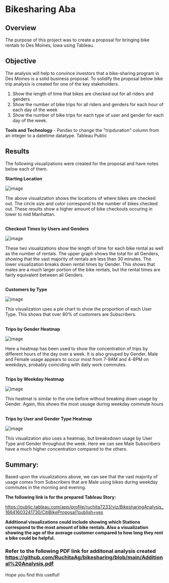 # Bikesharing Aba

## Overview
The purpose of this project was to create a proposal for bringing bike rentals to Des Moines, lowa using Tableau.


## Objective 

The analysis will help to convince investors that a bike-sharing program in Des Moines is a solid business proposal. To solidify the proposal below bike trip analysis is created for one of the key stakeholders.

1. Show the length of time that bikes are checked out for all riders and genders
2. Show the number of bike trips for all riders and genders for each hour of each day of the week
3. Show the number of bike trips for each type of user and gender for each day of the week.

**Tools and Technology** - Pandas to change the "tripduration" column from an integer to a datetime datatype. Tableau Public



## Results
The following visualizations were created for the proposal and have notes below each of them.

**Starting Location** 

![image](https://user-images.githubusercontent.com/102870991/192191346-2442e4f1-46a1-4255-9f65-5abddc305cee.png)


The above visualization shows the locations of where bikes are checked out. The circle size and color correspond to the number of bikes checked out. These results show a higher amount of bike checkouts occuring in lower to mid Manhattan.

## 

**Checkout Times by Users and Genders**

![image](https://user-images.githubusercontent.com/102870991/192191375-c3d8535c-3de5-4ec0-bc13-040b4d017c90.png)


These two visualizations show the length of time for each bike rental as well as the number of rentals. The upper graph shows the total for all Genders, showing that the vast majority of rentals are less than 30 minutes. The lower visualization breaks down rental times by Gender. This shows that males are a much larger portion of the bike rentals, but the rental times are fairly equivalent between all Genders.


## 

**Customers by Type**

![image](https://user-images.githubusercontent.com/102870991/192191408-716e0a56-5e6f-4fb9-a1b4-badfd0c9b0e7.png)

This visualization uses a pie chart to show the proportion of each User Type. This shows that over 80% of customers are Subscribers.


## 


**Trips by Gender Heatmap** 

![image](https://user-images.githubusercontent.com/102870991/192191451-91b54c01-811d-4ef8-8ca1-ac131ed3078f.png)

Here a heatmap has been used to show the concentration of trips by different hours of the day over a week. It is also grouped by Gender. Male and Female usage appears to occur most from 7-9AM and 4-8PM on weekdays, probably coinciding with daily work commutes.


## 

**Trips by Weekday Heatmap**

![image](https://user-images.githubusercontent.com/102870991/192191503-2e4b52a5-2bdc-4bdd-b306-4ab473dede86.png)


This heatmat is similar to the one before without breaking down usage by Gender. Again, this shows the most usuage during weekday commute hours

## 


**Trips by User and Gender Type Heatmap**

![image](https://user-images.githubusercontent.com/102870991/192191533-9c199378-c8e7-4b54-b79f-a33a3b4c6163.png)

This visualization also uses a heatmap, but breaksdown usage by User Type and Gender throughout the week. Here we can see Male Subscribers have a much higher concentration compared to the others.

## 


## Summary:

Based upon the visualizations above, we can see that the vast majority of usage comes from Subscribers that are Male using bikes during weekday commutes in the morning and evening.

**The following link is for the prepared Tableau Story:**

https://public.tableau.com/app/profile/ruchita7233/viz/BikesharingAnalysis_16641603241730/CitiBikeProposal?publish=yes
  
 
**Additional visualizations could include showing which Stations correspond to the most amount of bike rentals. Also a visualization showing the age of the average customer compared to how long they rent a bike could be helpful.**

### Refer to the following PDF link for additonal analysis created https://github.com/RuchitaAg/bikesharing/blob/main/Additional%20Analysis.pdf
  
Hope you find this uselful!
